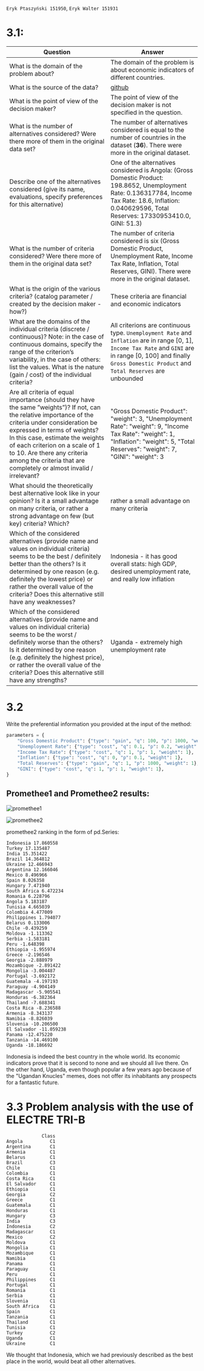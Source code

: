 `Eryk Ptaszyński 151950`, `Eryk Walter 151931`

# 3.1:

| Question                                                                                                                                                                                                                                                                                                                                                        | Answer                                                                                                                                                                                                                  |
| --------------------------------------------------------------------------------------------------------------------------------------------------------------------------------------------------------------------------------------------------------------------------------------------------------------------------------------------------------------- | ----------------------------------------------------------------------------------------------------------------------------------------------------------------------------------------------------------------------- |
| What is the domain of the problem about?                                                                                                                                                                                                                                                                                                                        | The domain of the problem is about economic indicators of different countries.                                                                                                                                          |
| What is the source of the data?                                                                                                                                                                                                                                                                                                                                 | [github](https://github.com/Valdecy/Datasets/blob/master/MCDA/MCDA-01-ECI%202019.txt)                                                                                                                                   |
| What is the point of view of the decision maker?                                                                                                                                                                                                                                                                                                                | The point of view of the decision maker is not specified in the question.                                                                                                                                               |
| What is the number of alternatives considered? Were there more of them in the original data set?                                                                                                                                                                                                                                                                | The number of alternatives considered is equal to the number of countries in the dataset (**36**). There were more in the original dataset.                                                                             |
| Describe one of the alternatives considered (give its name, evaluations, specify preferences for this alternative)                                                                                                                                                                                                                                              | One of the alternatives considered is Angola: (Gross Domestic Product: 198.8652, Unemployment Rate: 0.136317784, Income Tax Rate: 18.6, Inflation: 0.040629596, Total Reserves: 17330953410.0, GINI: 51.3)              |
| What is the number of criteria considered? Were there more of them in the original data set?                                                                                                                                                                                                                                                                    | The number of criteria considered is six (Gross Domestic Product, Unemployment Rate, Income Tax Rate, Inflation, Total Reserves, GINI). There were more in the original dataset.                                        |
| What is the origin of the various criteria? (catalog parameter / created by the decision maker - how?)                                                                                                                                                                                                                                                          | These criteria are financial and economic indicators                                                                                                                                                                    |
| What are the domains of the individual criteria (discrete / continuous)? Note: in the case of continuous domains, specify the range of the criterion’s variability, in the case of others: list the values. What is the nature (gain / cost) of the individual criteria?                                                                                        | All criterions are continuous type. `Unemployment Rate` and `Inflation` are in range [0, 1], `Income Tax Rate` and `GINI` are in range [0, 100] and finally `Gross Domestic Product` and `Total Reserves` are unbounded |
| Are all criteria of equal importance (should they have the same ”weights”)? If not, can the relative importance of the criteria under consideration be expressed in terms of weights? In this case, estimate the weights of each criterion on a scale of 1 to 10. Are there any criteria among the criteria that are completely or almost invalid / irrelevant? | "Gross Domestic Product": "weight": 3, "Unemployment Rate": "weight": 9, "Income Tax Rate": "weight": 1, "Inflation": "weight": 5, "Total Reserves": "weight": 7, "GINI": "weight": 3                                   |
| What should the theoretically best alternative look like in your opinion? Is it a small advantage on many criteria, or rather a strong advantage on few (but key) criteria? Which?                                                                                                                                                                              | rather a small advantage on many criteria                                                                                                                                                                               |
| Which of the considered alternatives (provide name and values on individual criteria) seems to be the best / definitely better than the others? Is it determined by one reason (e.g. definitely the lowest price) or rather the overall value of the criteria? Does this alternative still have any weaknesses?                                                 | Indonesia - it has good overall stats: high GDP, desired unemployment rate, and really low inflation                                                                                                                    |
| Which of the considered alternatives (provide name and values on individual criteria) seems to be the worst / definitely worse than the others? Is it determined by one reason (e.g. definitely the highest price), or rather the overall value of the criteria? Does this alternative still have any strengths?                                                | Uganda - extremely high unemployment rate                                                                                                                                                                               |

# 3.2

Write the preferential information you provided at the input of the method:

```python
parameters = {
    "Gross Domestic Product": {"type": "gain", "q": 100, "p": 1000, "weight": 1},
    "Unemployment Rate": {"type": "cost", "q": 0.1, "p": 0.2, "weight": 1},
    "Income Tax Rate": {"type": "cost", "q": 1, "p": 1, "weight": 1},
    "Inflation": {"type": "cost", "q": 0, "p": 0.1, "weight": 1},
    "Total Reserves": {"type": "gain", "q": 1, "p": 1000, "weight": 1},
    "GINI": {"type": "cost", "q": 1, "p": 1, "weight": 1},
}
```

## Promethee1 and Promethee2 results:

![promethee1](./results/ranking_graph_promethee1.png)

![promethee2](./results/ranking_graph_promethee2.png)

promethee2 ranking in the form of pd.Series:

```
Indonesia 17.860558
Turkey 17.135487
India 15.351422
Brazil 14.364812
Ukraine 12.466943
Argentina 12.166046
Mexico 8.496966
Spain 8.026358
Hungary 7.471940
South Africa 6.472234
Romania 6.228796
Angola 5.183187
Tunisia 4.665039
Colombia 4.477009
Philippines 1.794077
Belarus 0.133006
Chile -0.439259
Moldova -1.113362
Serbia -1.583181
Peru -1.648398
Ethiopia -1.955974
Greece -2.196546
Georgia -2.888979
Mozambique -2.891422
Mongolia -3.004487
Portugal -3.692172
Guatemala -4.197193
Paraguay -4.904149
Madagascar -5.905541
Honduras -6.382364
Thailand -7.688341
Costa Rica -8.236588
Armenia -8.343137
Namibia -8.826039
Slovenia -10.206500
El Salvador -11.059238
Panama -12.475220
Tanzania -14.469100
Uganda -18.186692
```

Indonesia is indeed the best country in the whole world. Its economic indicators prove that it is second to none and we should all live there. On the other hand, Uganda, even though popular a few years ago because of the "Ugandan Knucles" memes, does not offer its inhabitants any prospects for a fantastic future.

# 3.3 Problem analysis with the use of ELECTRE TRI-B

```
             Class
Angola          C1
Argentina       C1
Armenia         C1
Belarus         C1
Brazil          C3
Chile           C1
Colombia        C1
Costa Rica      C1
El Salvador     C1
Ethiopia        C1
Georgia         C2
Greece          C1
Guatemala       C1
Honduras        C1
Hungary         C3
India           C3
Indonesia       C2
Madagascar      C1
Mexico          C2
Moldova         C1
Mongolia        C1
Mozambique      C1
Namibia         C1
Panama          C1
Paraguay        C1
Peru            C1
Philippines     C1
Portugal        C1
Romania         C1
Serbia          C1
Slovenia        C1
South Africa    C1
Spain           C1
Tanzania        C1
Thailand        C1
Tunisia         C1
Turkey          C2
Uganda          C1
Ukraine         C1
```

We thought that Indonesia, which we had previously described as the best place in the world, would beat all other alternatives.
